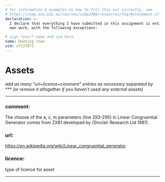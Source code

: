 ```yaml
---
# for information & examples on how to fill this out correctly, see
# https://comp.anu.edu.au/courses/comp2300/resources/faq/#statement-of-originality
declaration: >-
  I declare that everything I have submitted in this assignment is entirely my
  own work, with the following exceptions:

# sign *your* name and uid here
name: Haoting chen
uid: u7227871
---
```


# Assets
*add as many "url+licence+comment" entries as necessary separated by *** (or remove it altogether if you haven't used any external assets)*
***
### comment: 
The choose of the a, c, m parameters (line 293-295) in Linear Congruential Generator comes from ZX81 developed by (Sinclair Research Ltd 1981).
### url: 
https://en.wikipedia.org/wiki/Linear_congruential_generator
### licence: 
type of licence for asset
***
